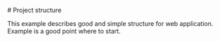 # Project structure

This example describes good and simple structure for web application. Example is a good point where to start.